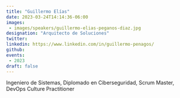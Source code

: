 ```yaml
---
title: "Guillermo Elías"
date: 2023-03-24T14:14:36-06:00
images: 
 - images/speakers/guillermo-elias-peganos-diaz.jpg
designation: "Arquitecto de Soluciones"
twitter: 
linkedin: https://www.linkedin.com/in/guillermo-penagos/ 
github:
events:
 - 2023
draft: false
---
```


Ingeniero de Sistemas, Diplomado en Ciberseguridad, Scrum Master, DevOps Culture Practitioner
